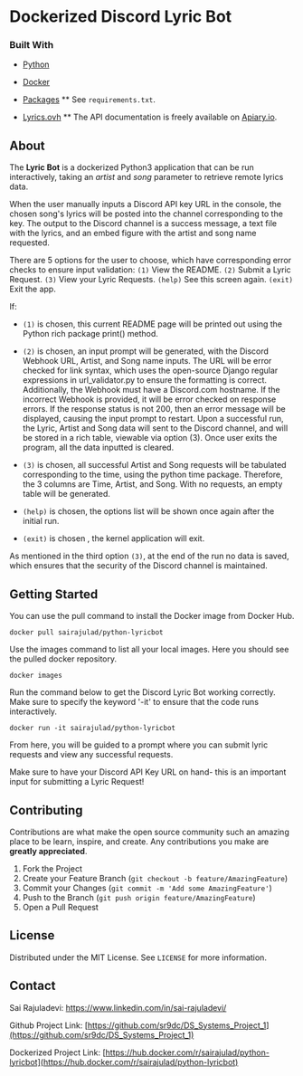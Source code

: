 # Dockerized Discord Lyric Bot
<!--
*** Thanks for checking out my Discord Lyric bot. If you have a suggestion
*** that would make this better, please fork the repo and create a pull request
*** or simply open an issue with the tag "enhancement".
-->

### Built With

* [Python](https://www.python.org/)
* [Docker](https://www.docker.com/)

* [Packages](https://github.com/sr9dc/DS_Systems_Project_1/blob/master/requirements.txt)
** See `requirements.txt`.

* [Lyrics.ovh](https://lyrics.ovh/)
** The API documentation is freely available on [Apiary.io](http://docs.lyricsovh.apiary.io/). 

<!-- GETTING STARTED -->
## About

The **Lyric Bot** is a dockerized Python3 application that can be run interactively, taking an _artist_ and _song_ parameter to retrieve remote lyrics data. 

When the user manually inputs a Discord API key URL in the console, the chosen song's lyrics will be posted into the channel corresponding to the key. The output to the Discord channel is a success message, a text file with the lyrics, and an embed figure with the artist and song name requested. 

There are 5 options for the user to choose, which have corresponding error checks to ensure input validation:
`(1)` View the README.
`(2)` Submit a Lyric Request. 
`(3)` View your Lyric Requests. 
`(help)` See this screen again. 
`(exit)` Exit the app. 

If: 
* `(1)` is chosen, this current README page will be printed out using the Python rich package print() method. 

* `(2)` is chosen, an input prompt will be generated, with the Discord Webhook URL, Artist, and Song name inputs. The URL will be error checked for link syntax, which uses the open-source Django regular expressions in url_validator.py to ensure the formatting is correct. Additionally, the Webhook must have a Discord.com hostname. If the incorrect Webhook is provided, it will be error checked on response errors. If the response status is not 200, then an error message will be displayed, causing the input prompt to restart. Upon a successful run, the Lyric, Artist and Song data will sent to the Discord channel, and will be stored in a rich table, viewable via option (3). Once user exits the program, all the data inputted is cleared. 

* `(3)` is chosen, all successful Artist and Song requests will be tabulated corresponding to the time, using the python time package. Therefore, the 3 columns are Time, Artist, and Song. With no requests, an empty table will be generated. 

* `(help)` is chosen, the options list will be shown once again after the initial run. 

* `(exit)` is chosen , the kernel application will exit. 


As mentioned in the third option `(3)`, at the end of the run no data is saved, which ensures that the security of the Discord channel is maintained. 


<!-- GETTING STARTED -->
## Getting Started

You can use the pull command to install the Docker image from Docker Hub. 
```
docker pull sairajulad/python-lyricbot
```

Use the images command to list all your local images. Here you should see the pulled docker repository. 
```
docker images
```

Run the command below to get the Discord Lyric Bot working correctly. Make sure to specify the keyword '-it' to ensure that the code runs interactively. 
```
docker run -it sairajulad/python-lyricbot
```

From here, you will be guided to a prompt where you can submit lyric requests and view any successful requests.

Make sure to have your Discord API Key URL on hand- this is an important input for submitting a Lyric Request!

<!-- CONTRIBUTING -->
## Contributing

Contributions are what make the open source community such an amazing place to be learn, inspire, and create. Any contributions you make are **greatly appreciated**.

1. Fork the Project
2. Create your Feature Branch (`git checkout -b feature/AmazingFeature`)
3. Commit your Changes (`git commit -m 'Add some AmazingFeature'`)
4. Push to the Branch (`git push origin feature/AmazingFeature`)
5. Open a Pull Request

<!-- LICENSE -->
## License

Distributed under the MIT License. See `LICENSE` for more information.


<!-- CONTACT -->
## Contact

Sai Rajuladevi: https://www.linkedin.com/in/sai-rajuladevi/

Github Project Link: [https://github.com/sr9dc/DS_Systems_Project_1](https://github.com/sr9dc/DS_Systems_Project_1)

Dockerized Project Link: [https://hub.docker.com/r/sairajulad/python-lyricbot](https://hub.docker.com/r/sairajulad/python-lyricbot)
